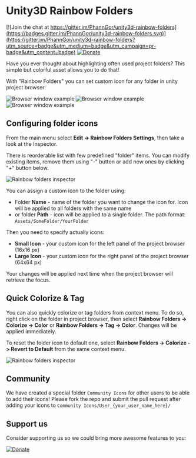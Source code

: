 # Unity3D Rainbow Folders

[![Join the chat at https://gitter.im/PhannGor/unity3d-rainbow-folders](https://badges.gitter.im/PhannGor/unity3d-rainbow-folders.svg)](https://gitter.im/PhannGor/unity3d-rainbow-folders?utm_source=badge&utm_medium=badge&utm_campaign=pr-badge&utm_content=badge)
[![Donate](https://img.shields.io/badge/Donate-PayPal-green.svg)](https://www.paypal.me/tarasleskiv/2USD)

Have you ever thought about highlighting often used project folders? This simple but colorful asset allows you to do that!

With "Rainbow Folders" you can set custom icon for any folder in unity project browser:

![Browser window example](https://raw.githubusercontent.com/PhannGor/phanngor.github.io/master/RainbowFolders/v0.3.0_01_1.png)
![Browser window example](https://raw.githubusercontent.com/PhannGor/phanngor.github.io/master/RainbowFolders/v0.3.0_01_2.png)
![Browser window example](https://raw.githubusercontent.com/PhannGor/phanngor.github.io/master/RainbowFolders/v0.3.0_01_3.png)

## Configuring folder icons

From the main menu select **Edit -> Rainbow Folders Settings**, then take a look at the Inspector.

There is reorderable list with few predefined "folder" items. You can modify existing items, remove them using "-" button or add new ones by clicking "+" button below.

![Rainbow folders inspector](https://raw.githubusercontent.com/PhannGor/phanngor.github.io/master/RainbowFolders/v0.2.1_02.png)


You can assign a custom icon to the folder using:
* Folder **Name** - name of the folder you want to change the icon for. Icon will be applied to all folders with the same name
* or folder **Path** - icon will be applied to a single folder. The path format: `Assets/SomeFolder/YourFolder`

Then you need to specify actually icons:
* **Small Icon** - your custom icon for the left panel of the project browser (16x16 px)
* **Large Icon**  - your custom icon for the right panel of the project browser (64x64 px)

Your changes will be applied next time when the project browser will retrieve the focus.

## Quick Colorize & Tag

You can also quickly colorize or tag folders from context menu. To do so, right click on the folder in project browser, then select **Rainbow Folders -> Colorize -> Color** or **Rainbow Folders -> Tag -> Color**. Changes will be applied immediately.

To reset the folder icon to default one, select **Rainbow Folders -> Colorize -> Revert to Default** from the same context menu.

![Rainbow folders inspector](https://raw.githubusercontent.com/PhannGor/phanngor.github.io/master/RainbowFolders/v0.3.0_03.png)

## Community

We have created a special folder `Community Icons` for other users to be able to add their icons! Please fork the repo and submit the pull request after adding your icons to `Community Icons/User_{your_user_name_here}/`

## Support us

Consider supporting us so we could bring more awesome features to you:

[![Donate](https://img.shields.io/badge/Donate-PayPal-green.svg)](https://www.paypal.me/tarasleskiv/2USD)
